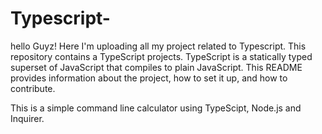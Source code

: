 # Typescript-
hello Guyz! Here I'm uploading all my project related to Typescript.
This repository contains a TypeScript projects. TypeScript is a statically typed superset of JavaScript that compiles to plain JavaScript. This README provides information about the project, how to set it up, and how to contribute.

This is a simple command line calculator using TypeScipt, Node.js and Inquirer.
